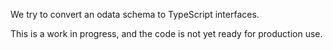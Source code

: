 We try to convert an odata schema to TypeScript interfaces.
 
 This is a work in progress, and the code is not yet ready for production use.
 

